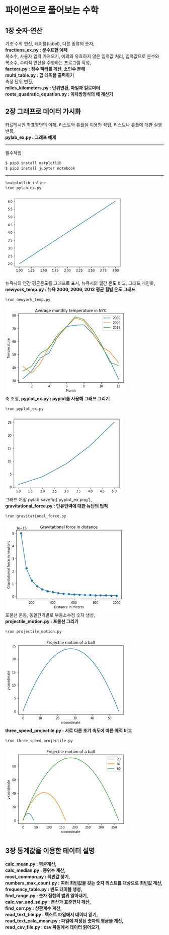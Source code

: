 파이썬으로 풀어보는 수학
=========================

1장 숫자·연산
--------------
기초·수학 연산, 레이블(label), 다른 종류의 숫자,   
**fractions_ex.py : 분수표현 예제**  
복소수, 사용자 입력 가져오기, 예외와 유효하지 않은 입력값 처리, 입력값으로 분수와 복소수, 수리적 연산을 수행하는 프로그램 작성,  
**factors.py : 정수 팩터를 계산, 소인수 분해**  
**multi_table.py : 곱 테이블 출력하기**  
측정 단위 변환,   
**miles_kilometers.py : 단위변환, 마일과 킬로미터**  
**roots_quadratic_equation.py : 이차방정식의 해 계산기**   

2장 그래프로 데이터 가시화
---------------------------
카르테시안 좌표평면의 이해, 리스트와 튜플을 이용한 작업, 리스트나 튜플에 대한 실행 반복,   
**pylab_ex.py : 그래프 예제**  
***  
필수작업
```bash
$ pip3 install matplotlib
$ pip3 install jupyter notebook
```
***
```python
%matplotlib inline
%run pylab_ex.py
```

![png](pylab_ex.png)

뉴욕시의 연간 평균온도를 그래프로 표시, 뉴욕시의 월간 온도 비교, 그래프 개인화,  
**newyork_temp.py : 뉴욕 2000, 2006, 2012 평균 월별 온도 그래프**   
```python
%run newyork_temp.py
```

![png](nyc_temp.png)  
축 조정, 
**pyplot_ex.py : pyplot을 사용해 그래프 그리기**  
```python
%run pyplot_ex.py
```

![png](pyplot_ex.png)  
그래프 저장 pylab.savefig('pyplot_ex.png'),  
**gravitational_force.py : 만유인력에 대한 뉴턴의 법칙**  
```python
%run gravitational_force.py
```
![png](gravitational_force.png)  
포물선 운동, 동일간격별로 부동소수점 숫자 생성,   
**projectile_motion.py : 포물선 그리기**   
```python
%run projectile_motion.py
```
![png](projectile_motion.png)  
**three_speed_projectile.py : 서로 다른 초기 속도에 따른 궤적 비교**  
```python
%run three_speed_projectile.py
```
![png](three_speed_projectile.png)  

3장 통계값을 이용한 테이터 설명
---------------------------------
**calc_mean.py : 평균계산,**   
**calc_median.py : 중위수 계산,**  
**most_common.py : 최빈값 찾기,**  
**numbers_max_count.py : 여러 최빈값을 갖는 숫자 리스트를 대상으로 최빈값 계산,**  
**frequency_table.py : 빈도 테이블 생성,**  
**find_range.py : 숫자 집합의 범위 알아내기,**  
**calc_var_and_sd.py : 분산과 표준편차 계산,**   
**find_corr.py : 상관계수 계산,**   
**read_text_file.py : 텍스트 파일에서 데이터 읽기,**   
**read_text_calc_mean.py : 파일에 저장된 숫자의 평균을 계산,**   
**read_csv_file.py : csv 파일에서 데이터 읽어오기,**
